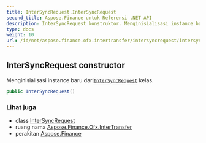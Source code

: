 ```yaml
---
title: InterSyncRequest.InterSyncRequest
second_title: Aspose.Finance untuk Referensi .NET API
description: InterSyncRequest konstruktor. Menginisialisasi instance baru dariInterSyncRequest kelas.
type: docs
weight: 10
url: /id/net/aspose.finance.ofx.intertransfer/intersyncrequest/intersyncrequest/
---
```

## InterSyncRequest constructor

Menginisialisasi instance baru dari[`InterSyncRequest`](../) kelas.

```csharp
public InterSyncRequest()
```

### Lihat juga

* class [InterSyncRequest](../)
* ruang nama [Aspose.Finance.Ofx.InterTransfer](../../intersyncrequest/)
* perakitan [Aspose.Finance](../../../)


